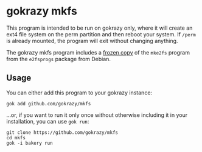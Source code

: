 # gokrazy mkfs

This program is intended to be run on gokrazy only, where it will create an ext4
file system on the perm partition and then reboot your system. If `/perm` is
already mounted, the program will exit without changing anything.

The gokrazy mkfs program includes a [frozen
copy](https://github.com/gokrazy/freeze) of the `mke2fs` program from the
`e2fsprogs` package from Debian.

## Usage

You can either add this program to your gokrazy instance:

```
gok add github.com/gokrazy/mkfs
```

…or, if you want to run it only once without otherwise including it in your
installation, you can use `gok run`:

```
git clone https://github.com/gokrazy/mkfs
cd mkfs
gok -i bakery run
```


